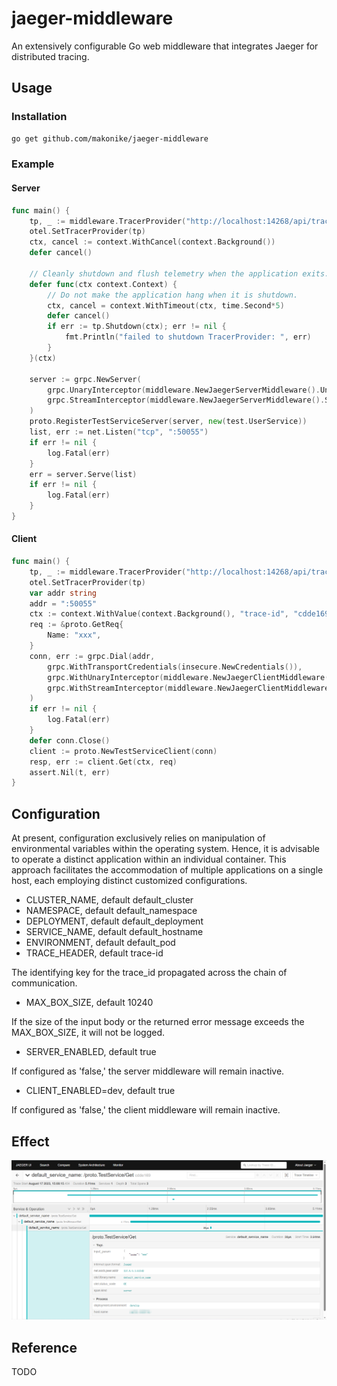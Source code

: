 # jaeger-middleware
An extensively configurable Go web middleware that integrates Jaeger for distributed tracing.

## Usage

### Installation

```bash
go get github.com/makonike/jaeger-middleware
```

### Example

#### Server

```go
func main() {
	tp, _ := middleware.TracerProvider("http://localhost:14268/api/traces", false)
	otel.SetTracerProvider(tp)
	ctx, cancel := context.WithCancel(context.Background())
	defer cancel()

	// Cleanly shutdown and flush telemetry when the application exits.
	defer func(ctx context.Context) {
		// Do not make the application hang when it is shutdown.
		ctx, cancel = context.WithTimeout(ctx, time.Second*5)
		defer cancel()
		if err := tp.Shutdown(ctx); err != nil {
			fmt.Println("failed to shutdown TracerProvider: ", err)
		}
	}(ctx)

	server := grpc.NewServer(
		grpc.UnaryInterceptor(middleware.NewJaegerServerMiddleware().UnaryInterceptor),
		grpc.StreamInterceptor(middleware.NewJaegerServerMiddleware().StreamInterceptor),
	)
	proto.RegisterTestServiceServer(server, new(test.UserService))
	list, err := net.Listen("tcp", ":50055")
	if err != nil {
		log.Fatal(err)
	}
	err = server.Serve(list)
	if err != nil {
		log.Fatal(err)
	}
}
```

#### Client
```go
func main() {
	tp, _ := middleware.TracerProvider("http://localhost:14268/api/traces", false)
	otel.SetTracerProvider(tp)
	var addr string
	addr = ":50055"
	ctx := context.WithValue(context.Background(), "trace-id", "cdde169b504ec847521a2cf1d1ffa9f9")
	req := &proto.GetReq{
		Name: "xxx",
	}
	conn, err := grpc.Dial(addr,
		grpc.WithTransportCredentials(insecure.NewCredentials()),
		grpc.WithUnaryInterceptor(middleware.NewJaegerClientMiddleware().UnaryClientInterceptor),
		grpc.WithStreamInterceptor(middleware.NewJaegerClientMiddleware().StreamClientInterceptor),
	)
	if err != nil {
		log.Fatal(err)
	}
	defer conn.Close()
	client := proto.NewTestServiceClient(conn)
	resp, err := client.Get(ctx, req)
	assert.Nil(t, err)
}
```

## Configuration

At present, configuration exclusively relies on manipulation of environmental variables within the operating system. Hence, it is advisable to operate a distinct application within an individual container. This approach facilitates the accommodation of multiple applications on a single host, each employing distinct customized configurations.

- CLUSTER_NAME, default default_cluster
- NAMESPACE, default default_namespace
- DEPLOYMENT, default default_deployment
- SERVICE_NAME, default default_hostname
- ENVIRONMENT, default default_pod
- TRACE_HEADER, default trace-id

The identifying key for the trace_id propagated across the chain of communication.

- MAX_BOX_SIZE, default 10240

If the size of the input body or the returned error message exceeds the MAX_BOX_SIZE, it will not be logged.

- SERVER_ENABLED, default true 

If configured as 'false,' the server middleware will remain inactive.

- CLIENT_ENABLED=dev, default true

If configured as 'false,' the client middleware will remain inactive.

## Effect

![img.png](/img/img.png)

## Reference

TODO
